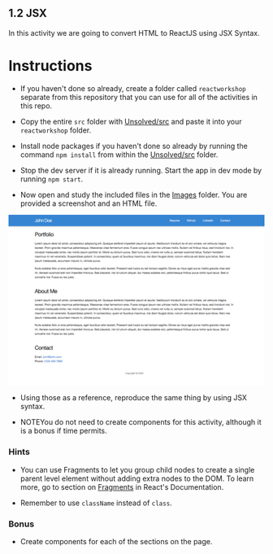 ## 1.2 JSX

In this activity we are going to convert HTML to ReactJS using JSX Syntax.

# Instructions

* If you haven't done so already, create a folder called `reactworkshop` separate from this repository that you can use for all of the activities in this repo.

* Copy the entire `src` folder with [Unsolved/src](Unsolved/src) and paste it into your `reactworkshop` folder.

* Install node packages if you haven't done so already by running the command `npm install` from within the [Unsolved/src](Unsolved/src) folder.

* Stop the dev server if it is already running. Start the app in dev mode by running `npm start`.

* Now open and study the included files in the [Images](Images) folder. You are provided a screenshot and an HTML file.

![Portfolio Sample](Images/01-Portfolio.png)

* Using those as a reference, reproduce the same thing by using JSX syntax.

* NOTEYou do not need to create components for this activity, although it is a bonus if time permits.

### Hints

* You can use Fragments to let you group child nodes to create a single parent level element without adding extra nodes to the DOM. To learn more, go to section on [Fragments](https://reactjs.org/docs/fragments.html) in React's Documentation.

* Remember to use `className` instead of `class`.

### Bonus

* Create components for each of the sections on the page.